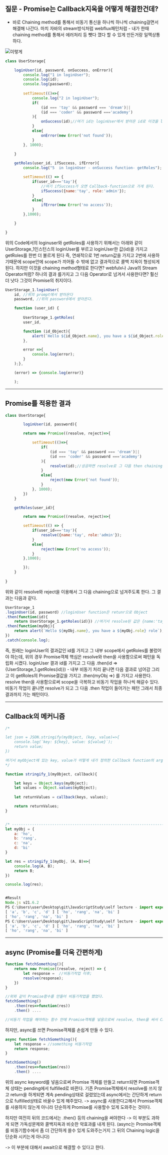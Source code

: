 ## 질문 - Promise는 Callback지옥을 어떻게 해결한건데? 
- 바로 Chaining method를 통해서 비동기 통신을 하나씩 하나씩 chaining걸면서 해결해 나간다.
마치 자바의 stream방식처럼 webflux패턴처럼 - 내가 한때 chaining method를 통해서 에러처리 등 뺏다 꼈다 할 수 있게 만든거랑 일맥상통하다.

![이렇게](https://github.com/taehyuklee/JavaScriptStudy/assets/89365465/773f35b4-81bd-45bd-bd76-00b27f740d55)

``` javascript
class UserStorage{

    loginUser(id, password, onSuccess, onError){
        console.log("1 in loginUser");
        console.log(id);
        console.log(password);
        
        setTimeout(()=>{
            console.log("2 in loginUser");
            if(
                (id === 'tay' && password === 'dream')||
                (id === 'coder' && password ==='academy')
            ){
                onSuccess(id);//여기 id는 loginUser에서 받아온 id로 이것을 loginUser에서 받아온 onSueccess function에 넘겨주는 역할을 한다. 
            }
            else{
                onError(new Error('not found'));
            }
        }, 1000);

    }
  
    getRoles(user_id, ifSuccess, ifError){
        console.log("5  in loginUser - onSuccess function- getRoles");

        setTimeout(() => {
            if(user_id==='tay'){
                //여기 ifSuccess가 오면 Callback-function으로 가게 된다.
                ifSuccess({name:'tay', role:'admin'});
            }
            else{
                ifError(new Error('no access'));
            }
        },1000);

    }

}
```

위의 Code에서의 loginuser와 getRoles를 사용하기 위해서는 아래와 같이 UserStorage_1인스턴스의 loginUser를 부르고 loginUser한 값(id)을 가지고 getRoles를 한번 더 불르게 된다 즉, 연쇄적으로 1번 return값을 가지고 2번에 사용하기때문에 scope안에 scope가 끼어들 수 밖에 없고
결과적으로 콜백 지옥이 형성되게 된다. 하지만 이것을 chaining method형태로 한다면? webfulx나 Java의 Stream Operator처럼? 하나의 결과 를가지고 그 다음 Operator로 넘겨서 사용한다면? 훨신 더 낫다 그것이 Promise의 취지이다.

```javascript
UserStorage_1.loginUser(
    id, //위의 prompt에서 받아온다
    password, //위의 password에서 받아온다.

    function (user_id) {
        
        UserStorage_1.getRoles(
        user_id,

        function (id_Object){
            alert(`Hello ${id_Object.name}, you have a ${id_Object.role} role`);
        },

        error =>{
            console.log(error);
        }
    );},

    (error) => {console.log(error)}

    );

```


------------------------
## Promise를 적용한 결과

```javascript
class UserStorage{

        loginUser(id, password){

        return new Promise((resolve, reject)=>{

            setTimeout(()=>{
                if(
                    (id === 'tay' && password === 'dream')||
                    (id === 'coder' && password ==='academy')
                ){
                    resolve(id);//성공하면 resolve로 그 다음 then chaining에 넘겨준다.
                }
                else{
                    reject(new Error('not found'));
                }
            }, 1000);
        })
    }

    getRoles(user_id){

        return new Promise((resolve, reject)=>{

        setTimeout(() => {
            if(user_id==='tay'){
                resolve({name:'tay', role:'admin'});
            }
            else{
                reject(new Error('no access'));
            }
        },1000);

        });
    }
    
}
```

위와 같이 resolve와 reject을 이용해서 그 다음 chaining으로 넘겨주도록 한다. 그 결과는 다음과 같다.

```javascript
UserStorage_1
.loginUser(id, password) //loginUser function은 retunr으로 Object
.then(function(id){
    return UserStorage_1.getRoles(id)}) //여기서 resolve된 값은 {name:'tay', role:'admin'}임
.then(function(myObj){
    return alert(`Hello ${myObj.name}, you have a ${myObj.role} role`);
})
.catch(console.log);
```
즉, 원래는 loginUser의 결과값인 id를 가지고 그 내부 scope에서 getRoles를 불렀어야 하는데, 
위의 경우 Promise객체 핵심은 resolve와 then을 사용함으로써 패턴을 독립화 시켰다. loginUser 결과 id를 가지고 그 다음 .then(id =>{UserStorage_1.getRoles(id)}) - 내부 비동기 처리 끝나면 다음 결과로 넘어감
그리고 이 getRoles의 Promise결값을 가지고 .then(myObj =>) 를 가지고 사용한다. 
resolve then을 사용함으로써 scope을 극복하고 비동기 작업을 하나씩 해갈수 있다. 비동기 작업이 끝나면 resolve가 되고 그 다음 .then 작업이 들어가는 패턴 그래서 최종 결과까지 가는 패턴이다.


------------------
## Callback의 메커니즘
```javascript
/*

let json = JSON.stringify(myObject, (key, value)=>{
    console.log(`key: ${key}, value: ${value}`);
    return value;
})

여기서 myObject에 있는 key, value가 어떻게 내가 정의한 Callback function의 arg로 들어가는걸까?
*/

function stringify_1(myObject, callback){

    let keys = Object.keys(myObject);    
    let values = Object.values(myObject);
    
    let returnValues = callback(keys, values);

    return returnValues;
}


/* ---------------------------------------------------------------------------------- */
let myObj = {
    a: 'ho',
    b: 'rang',
    c: 'na',
    d: 'bi'
}

let res = stringify_1(myObj, (A, B)=>{
    console.log(A, B);
    return B;
})

console.log(res);


#Result
Node.js v21.6.2
PS C:\Users\user\Desktop\git\JavaScriptStudy\self lecture - import export\callback_func> node .\stringify_mechanism.js
[ 'a', 'b', 'c', 'd' ] [ 'ho', 'rang', 'na', 'bi' ]
[ 'ho', 'rang', 'na', 'bi' ]
PS C:\Users\user\Desktop\git\JavaScriptStudy\self lecture - import export\callback_func> node .\stringify_mechanism.js
[ 'a', 'b', 'c', 'd' ] [ 'ho', 'rang', 'na', 'bi' ]
[ 'ho', 'rang', 'na', 'bi' ]
```

-----------------------------------
## async (Promise를 더욱 간편하게)
```javascript
function fetchSomething(){
    return new Promise((resolve, reject) => {
        let response =  //비동기작업 이후;
        resolve(response);
    })
}

//위와 같이 Promise함수를 만들어 비동기작업을 했었다.
fetchSomething()
    .then(res=>function(res))
    .then() ....

//비동기 작업을 해야하는 함수 안에 Promise객체를 넣음으로써 resolve, then을 써서 Chaining으로 비동기 작업을 순차적으로 할 수 있게 했다.

```

하지만, async를 쓰면 Promise객체를 손쉽게 만들 수 있다. 

```javascript
async function fetchSomething(){
    let response = //something 비동기작업
    return response;
}

fetchSomething()
    .then(res=>function(res))
    .then() ....
```
위의 async keyword를 넣음으로써 Promise 객체를 만들고 return되면 Promise객체 상태는 pending에서 fulfilled로 바뀐다.
기존 Promise객체에서 resolve를 쓰지 않고 return을 하게되면 계속 pending상태로 걸렸었는데 async에서는 간단하게 return으로 fulfilled상태로 바꿀수 있게 해주었다. 
-> async를 사용한다고해서 Promise객체를 사용하지 않는게 아니라 단순하게 Promise를 사용할수 있게 도와주는 것이다.

하지만 여전히 뒤의 코드에서는 .then() 등의 chaining을 써야한다 -> 이 부분도 과하게 되면 가독성문제와 콜백지옥과 비슷한 악효과를 내게 된다. 
(async는 Promise객체를 비동기함수에서 좀 더 간단하게 쓸수 있게 도와주는거지 그 뒤의 Chaining logic을 단순화 시키는게 아니다)

-> 이 부분에 대해서 await으로 해결할 수 있다고 한다.
